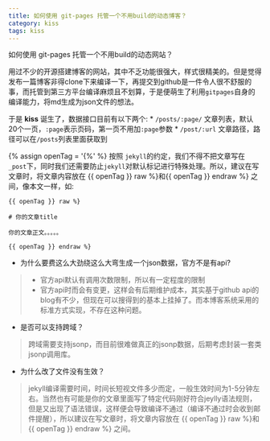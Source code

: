 ```yaml
---
title: 如何使用 git-pages 托管一个不用build的动态博客？
category: kiss 
tags: kiss 
---
```


如何使用 git-pages 托管一个不用build的动态网站？

用过不少的开源搭建博客的网站，其中不乏功能很强大，样式很精美的。但是觉得发布一篇博客非得clone下来编译一下，再提交到github是一件令人很不舒服的事，而托管到第三方平台编译麻烦且不划算，于是便萌生了利用`gitpages`自身的编译能力，将md生成为json文件的想法。

于是 **kiss** 诞生了，数据接口目前有以下两个:
    * `/posts/:page/` 文章列表，默认20个一页，`:page`表示页码，第一页不用加`:page`参数
    * `/post/:url` 文章路径，路径可以在`/posts`列表里面获取到

{% assign openTag = '{%' %}
按照 `jekyll`的约定，我们不得不把文章写在`_post`下，同时我们还需要防止`jekyll`对默认标记进行特殊处理。所以，建议在写文章时，将文章内容放在 {{ openTag }} raw %}和{{ openTag }} endraw %} 之间，像本文一样，如:

```
{{ openTag }} raw %}

# 你的文章title

你的文章正文。。。。。

{{ openTag }} endraw %}
```

* 为什么要费这么大劲绕这么大弯生成一个json数据，官方不是有api?

> * 官方api默认有调用次数限制，所以有一定程度的限制 
> * 官方api时而会有变更，这样会有后期维护成本，其实基于github api的blog有不少，但现在可以搜得到的基本上挂掉了。而本博客系统采用的标准方式实现，不存在这种问题。

* 是否可以支持跨域？

> 跨域需要支持jsonp，而目前很难做真正的jsonp数据，后期考虑封装一套类jsonp调用库。

* 为什么改了文件没有生效？

> jekyll编译需要时间，时间长短视文件多少而定，一般生效时间为1-5分钟左右。当然也有可能是你的文章里面写了特定代码刚好符合jeylly语法规则，但是又出现了语法错误，这样便会导致编译不通过（编译不通过时会收到邮件提醒），所以建议在写文章时，将文章内容放在 {{ openTag }} raw %}和{{ openTag }} endraw %} 之间。